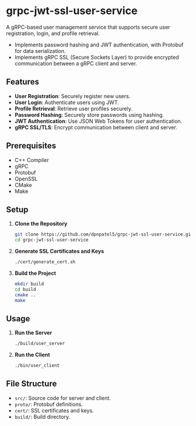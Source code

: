 # grpc-jwt-ssl-user-service

A gRPC-based user management service that supports secure user registration, login, and profile retrieval.

- Implements password hashing and JWT authentication, with Protobuf for data serialization.
- Implements gRPC SSL (Secure Sockets Layer) to provide encrypted communication between a gRPC client and server.

## Features

- **User Registration**: Securely register new users.
- **User Login**: Authenticate users using JWT.
- **Profile Retrieval**: Retrieve user profiles securely.
- **Password Hashing**: Securely store passwords using hashing.
- **JWT Authentication**: Use JSON Web Tokens for user authentication.
- **gRPC SSL/TLS**: Encrypt communication between client and server.

## Prerequisites

- C++ Compiler
- gRPC
- Protobuf
- OpenSSL
- CMake
- Make

## Setup

1. **Clone the Repository**
    ```sh
    git clone https://github.com/dpnpatel5/grpc-jwt-ssl-user-service.git
    cd grpc-jwt-ssl-user-service
    ```

2. **Generate SSL Certificates and Keys**
    ```sh
    ./cert/generate_cert.sh
    ```

3. **Build the Project**
    ```sh
    mkdir build
    cd build
    cmake ..
    make
    ```

## Usage

1. **Run the Server**
    ```sh
    ./build/user_server
    ```

2. **Run the Client**
    ```sh
    ./bin/user_client
    ```

## File Structure

- `src/`: Source code for server and client.
- `proto/`: Protobuf definitions.
- `cert/`: SSL certificates and keys.
- `build/`: Build directory.

